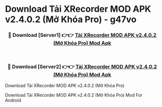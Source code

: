 # Download Tải XRecorder MOD APK v2.4.0.2 (Mở Khóa Pro) - g47vo


<div align="center">
<h3>🔴 Download [Server1] 👉👉 <a href="https://apk-comot.site?title=Tải_XRecorder_MOD_APK_v2.4.0.2_(Mở_Khóa_Pro)">Tải XRecorder MOD APK v2.4.0.2 (Mở Khóa Pro) Mod Apk</a></h3><br>
<h3>🔴 Download [Server2] 👉👉 <a href="https://apk-comot.site?title=Tải_XRecorder_MOD_APK_v2.4.0.2_(Mở_Khóa_Pro)">Tải XRecorder MOD APK v2.4.0.2 (Mở Khóa Pro) Mod Apk</a></h3>
</div>



Download Tải XRecorder MOD APK v2.4.0.2 (Mở Khóa Pro) 

Download Tải XRecorder MOD APK v2.4.0.2 (Mở Khóa Pro) Mod For Android